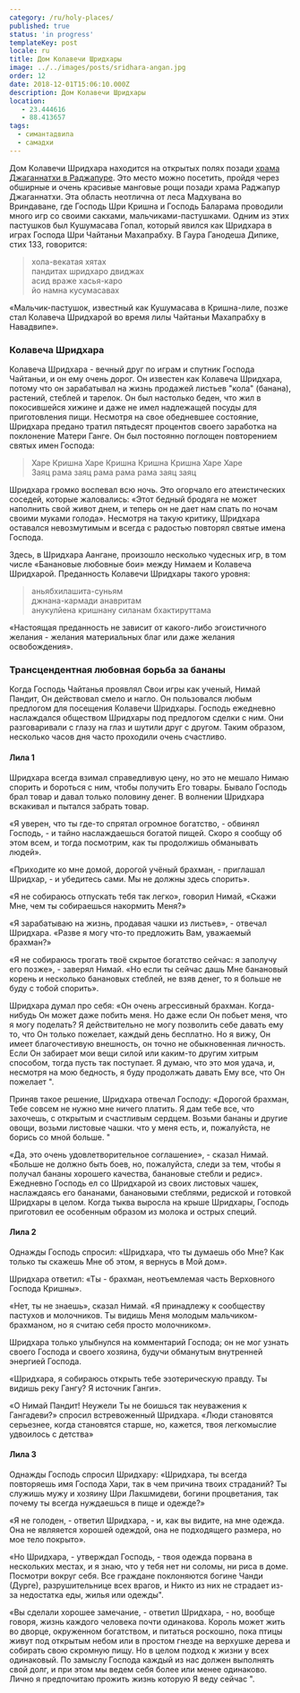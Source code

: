 ```yaml
---
category: /ru/holy-places/
published: true
status: 'in progress'
templateKey: post
locale: ru
title: Дом Колавечи Шридхары
image: ../../images/posts/sridhara-angan.jpg
order: 12
date: 2018-12-01T15:06:10.000Z
description: Дом Колавечи Шридхары
location:
   - 23.444616
   - 88.413657
tags:
  - симантадвипа
  - самадхи
---
```


Дом Колавечи Шридхара находится на открытых полях позади [храма Джаганнатхи в Раджапуре](/ru/jagannath-temple). Это место можно посетить, пройдя через обширные и очень красивые манговые рощи позади храма Раджапур Джаганнатхи. Эта область неотлична от леса Мадхувана во Вриндаване, где Господь Шри Кришна и Господь Баларама проводили много игр со своими сакхами, мальчиками-пастушками. Одним из этих пастушков был Кушумасава Гопал, который явился как Шридхара в играх Господа Шри Чайтаньи Махапрабху. В Гаура Ганодеша ​​Дипике, стих 133, говорится:

> хола-векатая хятах \
пандитах шридхаро двиджах \
асид враже хасья-каро \
йо намна кусумасавах

«Мальчик-пастушок, известный как Кушумасава в Кришна-лиле, позже стал Колавеча Шридхарой ​​во время лилы Чайтаньи Махапрабху в Навадвипе».

### Колавеча Шридхара

Колавеча Шридхара - вечный друг по играм и спутник Господа Чайтаньи, и он ему очень дорог. Он известен как Колавеча Шридхара, потому что он зарабатывал на жизнь продажей листьев "кола" (банана), растений, стеблей и тарелок. Он был настолько беден, что жил в покосившейся хижине и даже не имел надлежащей посуды для приготовления пищи. Несмотря на свое обедневшее состояние, Шридхара предано тратил пятьдесят процентов своего заработка на поклонение Матери Ганге. Он был постоянно поглощен повторением святых имен Господа:

> Харе Кришна Харе Кришна Кришна Кришна Харе Харе \
Заяц рама заяц рама рама рама заяц заяц

Шридхара громко воспевал всю ночь. Это огорчало его атеистических соседей, которые жаловались: «Этот бедный бродяга не может наполнить свой живот днем, и теперь он не дает нам спать по ночам своими муками голода». Несмотря на такую ​​критику, Шридхара оставался невозмутимым и всегда с радостью повторял святые имена Господа.

Здесь, в Шридхара Аангане, произошло несколько чудесных игр, в том числе «Банановые любовные бои» между Нимаем и Колавеча Шридхарой. Преданность Колавечи Шридхары такого уровня:

> аньябхилашита-суньям \
джнана-кармади анавритам \
анукулйена кришнану силанам бхактируттама

«Настоящая преданность не зависит от какого-либо эгоистичного желания - желания материальных благ или даже желания освобождения».

### Трансцендентная любовная борьба за бананы
Когда Господь Чайтанья проявлял Свои игры как ученый, Нимай Пандит, Он действовал смело и нагло. Он пользовался любым предлогом для посещения Колавечи Шридхары. Господь ежедневно наслаждался обществом Шридхары под предлогом сделки с ним. Они разговаривали с глазу на глаз и шутили друг с другом. Таким образом, несколько часов дня часто проходили очень счастливо.

#### Лила 1
Шридхара всегда взимал справедливую цену, но это не мешало Нимаю спорить и бороться с ним, чтобы получить Его товары. Бывало Господь брал товар и давал только половину денег. В волнении Шридхара вскакивал и пытался забрать товар.

«Я уверен, что ты где-то спрятал огромное богатство, - обвинял Господь, - и тайно наслаждаешься богатой пищей. Скоро я сообщу об этом всем, и тогда посмотрим, как ты продолжишь обманывать людей».

«Приходите ко мне домой, дорогой учёный брахман, - приглашал Шридхар, - и убедитесь сами. Мы не должны здесь спорить».

«Я не собираюсь отпускать тебя так легко», говорил Нимай, «Скажи Мне, чем ты собираешься накормить Меня?»

«Я зарабатываю на жизнь, продавая чашки из листьев», - отвечал Шридхара. «Разве я могу что-то предложить Вам, уважаемый брахман?»

«Я не собираюсь трогать твоё скрытое богатство сейчас: я заполучу его позже», - заверял Нимай. «Но если ты сейчас дашь Мне банановый корень и несколько банановых стеблей, не взяв денег, то я больше не буду с тобой спорить».

Шридхара думал про себя: «Он очень агрессивный брахман. Когда-нибудь Он может даже побить меня. Но даже если Он побьет меня, что я могу поделать? Я действительно не могу позволить себе давать ему то, что Он только пожелает, каждый день бесплатно. Но я вижу, Он имеет благочестивую внешность, он точно не обыкновенная личность. Если Он забирает мои вещи силой или каким-то другим хитрым способом, тогда пусть так поступает. Я думаю, что это моя удача, и, несмотря на мою бедность, я буду продолжать давать Ему все, что Он пожелает ".

Приняв такое решение, Шридхара отвечал Господу: «Дорогой брахман, Тебе совсем не нужно мне ничего платить. Я дам тебе все, что захочешь, с открытым и счастливым сердцем. Возьми бананы и другие овощи, возьми листовые чашки. что у меня есть, и, пожалуйста, не борись со мной больше. "

«Да, это очень удовлетворительное соглашение», - сказал Нимай. «Больше не должно быть боев, но, пожалуйста, следи за тем, чтобы я получал бананы хорошего качества, банановые стебли и редис». Ежедневно Господь ел со Шридхарой ​​из своих листовых чашек, наслаждаясь его бананами, банановыми стеблями, редиской и готовкой Шридхары в целом. Когда тыква выросла на крыше Шридхары, Господь приготовил ее особенным образом из молока и острых специй.

#### Лила 2
Однажды Господь спросил: «Шридхара, что ты думаешь обо Мне? Как только ты скажешь Мне об этом, я вернусь в Мой дом».

Шридхара ответил: «Ты - брахман, неотъемлемая часть Верховного Господа Кришны».

«Нет, ты не знаешь», сказал Нимай. «Я принадлежу к сообществу пастухов и молочников. Ты видишь Меня молодым мальчиком-брахманом, но я считаю себя просто молочником».

Шридхара только улыбнулся на комментарий Господа; он не мог узнать своего Господа и своего хозяина, будучи обманутым внутренней энергией Господа.

«Шридхара, я собираюсь открыть тебе эзотерическую правду. Ты видишь реку Гангу? Я источник Ганги».

«О Нимай Пандит! Неужели Ты не боишься так неуважения к Гангадеви?» спросил встревоженный Шридхара. «Люди становятся серьезнее, когда становятся старше, но, кажется, твоя легкомыслие удвоилось с детства»

#### Лила 3
Однажды Господь спросил Шридхару: «Шридхара, ты всегда повторяешь имя Господа Хари, так в чем причина твоих страданий? Ты служишь мужу и хозяину Шри Лакшмидеви, богини процветания, так почему ты всегда нуждаешься в пище и одежде?»

«Я не голоден, - ответил Шридхара, - и, как вы видите, на мне одежда. Она не являяется хорошей одеждой, она не подходящего размера, но мое тело покрыто».

«Но Шридхара, - утверждал Господь, - твоя одежда порвана в нескольких местах, и я знаю, что у тебя нет ни соломы, ни риса в доме. Посмотри вокруг себя. Все граждане поклоняются богине Чанди (Дурге), разрушительнице всех врагов, и Никто из них не страдает из-за недостатка еды, жилья или одежды".

«Вы сделали хорошее замечание, - ответил Шридхара, - но, вообще говоря, жизнь каждого человека почти одинакова. Король может жить во дворце, окруженном богатством, и питаться роскошно, пока птицы живут под открытым небом или в простом гнезде на верхушке дерева и собирать свою скромную пищу. Но в целом подход к жизни у всех одинаковый. По замыслу Господа каждый из нас должен выполнять свой долг, и при этом мы ведем себя более или менее одинаково. Лично я предпочитаю прожить жизнь которую Я веду сейчас ".

<tbd locale="ru" url="mailto:haribol@mayapur.live"></tbd>
